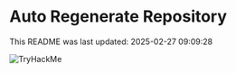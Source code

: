 # Auto Regenerate Repository

This README was last updated: 2025-02-27 09:09:28

 ![TryHackMe](https://tryhackme.com/badge/533634)